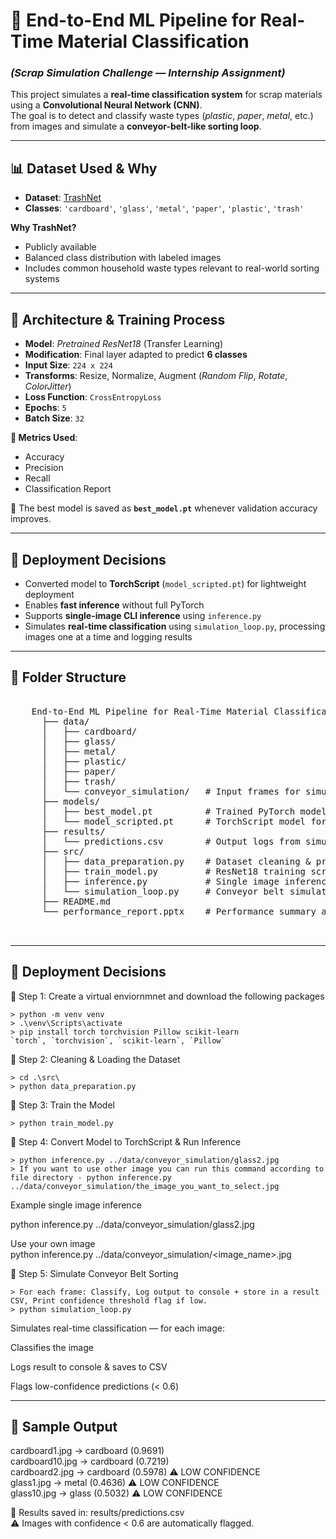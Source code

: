 # 🚀 **End-to-End ML Pipeline for Real-Time Material Classification**  
### _(Scrap Simulation Challenge — Internship Assignment)_

This project simulates a **real-time classification system** for scrap materials using a **Convolutional Neural Network (CNN)**.  
The goal is to detect and classify waste types (_plastic_, _paper_, _metal_, etc.) from images and simulate a **conveyor-belt-like sorting loop**.


---

## 📊 **Dataset Used & Why**

- **Dataset**: [TrashNet](https://github.com/garythung/trashnet)  
- **Classes**: `'cardboard'`, `'glass'`, `'metal'`, `'paper'`, `'plastic'`, `'trash'`

**Why TrashNet?**
-  Publicly available
-  Balanced class distribution with labeled images
-  Includes common household waste types relevant to real-world sorting systems

---

## 🧠 **Architecture & Training Process**

- **Model**: *Pretrained ResNet18* (Transfer Learning)
- **Modification**: Final layer adapted to predict **6 classes**
- **Input Size**: `224 x 224`
- **Transforms**: Resize, Normalize, Augment (*Random Flip*, *Rotate*, *ColorJitter*)
- **Loss Function**: `CrossEntropyLoss`
- **Epochs**: `5`
- **Batch Size**: `32`

**🧪 Metrics Used**:
- Accuracy  
- Precision  
- Recall  
- Classification Report

📌 The best model is saved as **`best_model.pt`** whenever validation accuracy improves.

---

## 🚀 **Deployment Decisions**

- Converted model to **TorchScript** (`model_scripted.pt`) for lightweight deployment
- Enables **fast inference** without full PyTorch
- Supports **single-image CLI inference** using `inference.py`
- Simulates **real-time classification** using `simulation_loop.py`, processing images one at a time and logging results

---

## 📁 **Folder Structure**
  <pre> 
    End-to-End ML Pipeline for Real-Time Material Classification/
      ├── data/
      │   ├── cardboard/
      │   ├── glass/
      │   ├── metal/
      │   ├── plastic/
      │   ├── paper/
      │   ├── trash/
      │   └── conveyor_simulation/   # Input frames for simulation
      ├── models/
      │   ├── best_model.pt          # Trained PyTorch model
      │   └── model_scripted.pt      # TorchScript model for deployment
      ├── results/
      │   └── predictions.csv        # Output logs from simulation
      ├── src/
      │   ├── data_preparation.py    # Dataset cleaning & preparation
      │   ├── train_model.py         # ResNet18 training script
      │   ├── inference.py           # Single image inference
      │   └── simulation_loop.py     # Conveyor belt simulation loop
      ├── README.md
      └── performance_report.pptx    # Performance summary and visuals

     </pre>

---

## 🚀 **Deployment Decisions**

🔹 Step 1: Create a virtual enviornmnet and download the following packages

    > python -m venv venv    
    > .\venv\Scripts\activate    
    > pip install torch torchvision Pillow scikit-learn    
    `torch`, `torchvision`, `scikit-learn`, `Pillow`  
    
🔹 Step 2: Cleaning & Loading the Dataset

    > cd .\src\    
    > python data_preparation.py      
    
🔹 Step 3: Train the Model

    > python train_model.py  
    
🔹 Step 4: Convert Model to TorchScript & Run Inference

    > python inference.py ../data/conveyor_simulation/glass2.jpg     
    > If you want to use other image you can run this command according to file directory - python inference.py ../data/conveyor_simulation/the_image_you_want_to_select.jpg   
    
Example single image inference

python inference.py ../data/conveyor_simulation/glass2.jpg  

Use your own image  
python inference.py ../data/conveyor_simulation/<image_name>.jpg    

🔹 Step 5: Simulate Conveyor Belt Sorting  

    > For each frame: Classify, Log output to console + store in a result CSV, Print confidence threshold flag if low.  
    > python simulation_loop.py  
Simulates real-time classification — for each image:

Classifies the image

Logs result to console & saves to CSV

Flags low-confidence predictions (< 0.6)

---
## 📍 **Sample Output**

cardboard1.jpg   →  cardboard (0.9691)  
cardboard10.jpg  →  cardboard (0.7219)  
cardboard2.jpg   →  cardboard (0.5978) ⚠️ LOW CONFIDENCE  
glass1.jpg       →  metal (0.4636) ⚠️ LOW CONFIDENCE  
glass10.jpg      →  glass (0.5032) ⚠️ LOW CONFIDENCE  

📝 Results saved in: results/predictions.csv  
⚠️ Images with confidence < 0.6 are automatically flagged.
